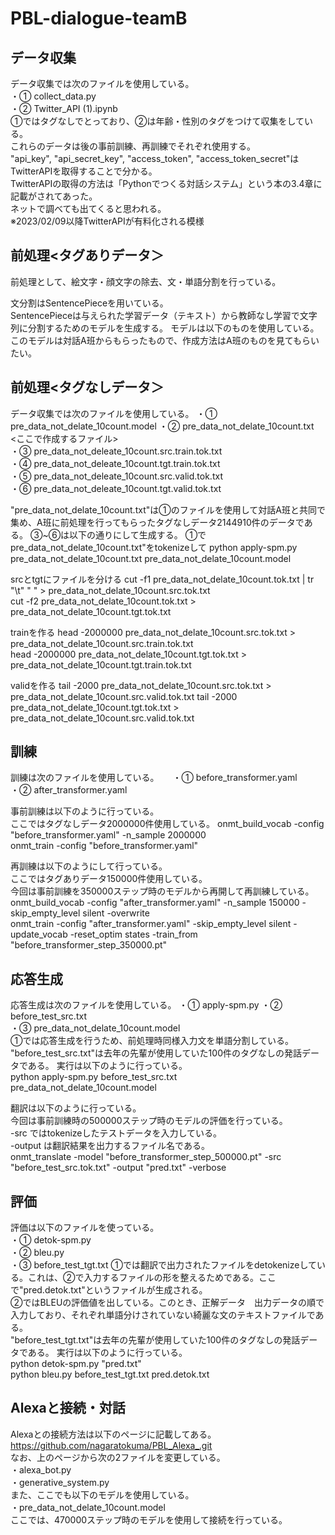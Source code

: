 # PBL-dialogue-teamB 

## データ収集
データ収集では次のファイルを使用している。  
・① collect_data.py  
・② Twitter_API (1).ipynb  
①ではタグなしでとっており、②は年齢・性別のタグをつけて収集をしている。  
これらのデータは後の事前訓練、再訓練でそれぞれ使用する。  
"api_key", "api_secret_key", "access_token", "access_token_secret"はTwitterAPIを取得することで分かる。  
TwitterAPIの取得の方法は「Pythonでつくる対話システム」という本の3.4章に記載がされてあった。  
ネットで調べても出てくると思われる。  
※2023/02/09以降TwitterAPIが有料化される模様  



## 前処理<タグありデータ＞
前処理として、絵文字・顔文字の除去、文・単語分割を行っている。  


文分割はSentencePieceを用いている。  
SentencePieceは与えられた学習データ（テキスト）から教師なし学習で文字列に分割するためのモデルを生成する。  モデルは以下のものを使用している。このモデルは対話A班からもらったもので、作成方法はA班のものを見てもらいたい。  



## 前処理<タグなしデータ＞
データ収集では次のファイルを使用している。
・① pre_data_not_delate_10count.model
・② pre_data_not_delate_10count.txt  
<ここで作成するファイル>  
・③ pre_data_not_deleate_10count.src.train.tok.txt  
・④ pre_data_not_deleate_10count.tgt.train.tok.txt  
・⑤ pre_data_not_deleate_10count.src.valid.tok.txt  
・⑥ pre_data_not_deleate_10count.tgt.valid.tok.txt  
  
"pre_data_not_delate_10count.txt"は①のファイルを使用して対話A班と共同で集め、A班に前処理を行ってもらったタグなしデータ2144910件のデータである。 
③~⑥は以下の通りにして生成する。
①でpre_data_not_delate_10count.txt"をtokenizeして
python apply-spm.py pre_data_not_delate_10count.txt pre_data_not_delate_10count.model  

srcとtgtにファイルを分ける
cut -f1 pre_data_not_delate_10count.tok.txt | tr "\t" " " >  pre_data_not_delate_10count.src.tok.txt  
cut -f2 pre_data_not_delate_10count.tok.txt > pre_data_not_delate_10count.tgt.tok.txt  

trainを作る
head -2000000 pre_data_not_delate_10count.src.tok.txt >  pre_data_not_delate_10count.src.train.tok.txt  
head -2000000 pre_data_not_delate_10count.tgt.tok.txt >  pre_data_not_delate_10count.tgt.train.tok.txt  

validを作る
tail -2000 pre_data_not_delate_10count.src.tok.txt >  pre_data_not_delate_10count.src.valid.tok.txt
tail -2000 pre_data_not_delate_10count.tgt.tok.txt >  pre_data_not_delate_10count.src.valid.tok.txt








## 訓練
訓練は次のファイルを使用している。  　
・① before_transformer.yaml  
・② after_transformer.yaml  

事前訓練は以下のように行っている。  
ここではタグなしデータ2000000件使用している。
onmt_build_vocab -config "before_transformer.yaml" -n_sample 2000000  
onmt_train -config "before_transformer.yaml"

再訓練は以下のようにして行っている。  
ここではタグありデータ150000件使用している。  
今回は事前訓練を350000ステップ時のモデルから再開して再訓練している。  
onmt_build_vocab -config "after_transformer.yaml" -n_sample 150000 -skip_empty_level silent -overwrite  
onmt_train -config "after_transformer.yaml" -skip_empty_level silent -update_vocab -reset_optim states -train_from "before_transformer_step_350000.pt"  



## 応答生成
応答生成は次のファイルを使用している。
・① apply-spm.py
・② before_test_src.txt  
・③ pre_data_not_delate_10count.model  
①では応答生成を行うため、前処理時同様入力文を単語分割している。
"before_test_src.txt"は去年の先輩が使用していた100件のタグなしの発話データである。
実行は以下のように行っている。  
python apply-spm.py before_test_src.txt pre_data_not_delate_10count.model  

翻訳は以下のように行っている。  
今回は事前訓練時の500000ステップ時のモデルの評価を行っている。  
-src ではtokenizeしたテストデータを入力している。  
-output は翻訳結果を出力するファイル名である。  
onmt_translate -model "before_transformer_step_500000.pt" -src "before_test_src.tok.txt" -output "pred.txt"  -verbose  



## 評価
評価は以下のファイルを使っている。  
・① detok-spm.py  
・② bleu.py  
・③ before_test_tgt.txt
①では翻訳で出力されたファイルをdetokenizeしている。これは、②で入力するファイルの形を整えるためである。ここで"pred.detok.txt"というファイルが生成される。  
②ではBLEUの評価値を出している。このとき、正解データ　出力データの順で入力しており、それぞれ単語分けされていない綺麗な文のテキストファイルである。  
"before_test_tgt.txt"は去年の先輩が使用していた100件のタグなしの発話データである。 
実行は以下のように行っている。  
python detok-spm.py "pred.txt"  
python bleu.py before_test_tgt.txt pred.detok.txt  



## Alexaと接続・対話
Alexaとの接続方法は以下のページに記載してある。  
https://github.com/nagaratokuma/PBL_Alexa_.git  
なお、上のページから次の2ファイルを変更している。  
・alexa_bot.py  
・generative_system.py  
また、ここでも以下のモデルを使用している。  
・pre_data_not_delate_10count.model  
ここでは、470000ステップ時のモデルを使用して接続を行っている。
